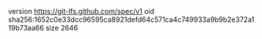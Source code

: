 version https://git-lfs.github.com/spec/v1
oid sha256:1652c0e33dcc96595ca8921defd64c571ca4c749933a9b9b2e372a119b73aa66
size 2646
